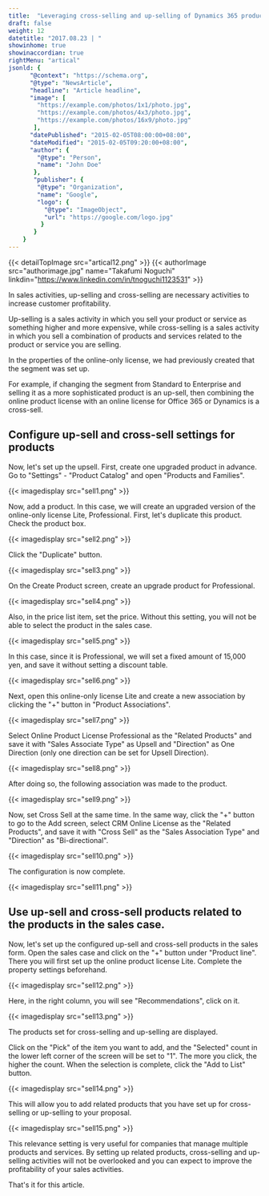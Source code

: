 ```yaml
---
title:  "Leveraging cross-selling and up-selling of Dynamics 365 products"
draft: false
weight: 12
datetitle: "2017.08.23 | "
showinhome: true
showinaccordian: true
rightMenu: "artical"
jsonld: {
      "@context": "https://schema.org",
      "@type": "NewsArticle",
      "headline": "Article headline",
      "image": [
        "https://example.com/photos/1x1/photo.jpg",
        "https://example.com/photos/4x3/photo.jpg",
        "https://example.com/photos/16x9/photo.jpg"
       ],
      "datePublished": "2015-02-05T08:00:00+08:00",
      "dateModified": "2015-02-05T09:20:00+08:00",
      "author": {
        "@type": "Person",
        "name": "John Doe"
       },
       "publisher": {
        "@type": "Organization",
        "name": "Google",
        "logo": {
          "@type": "ImageObject",
          "url": "https://google.com/logo.jpg"
         }
       }
    }
---
```

{{< detailTopImage src="artical12.png" >}}
{{< authorImage src="authorimage.jpg" name="Takafumi Noguchi" linkdin="https://www.linkedin.com/in/tnoguchi1123531" >}}
<!-- Intro  -->
In sales activities, up-selling and cross-selling are necessary activities to increase customer profitability.

Up-selling is a sales activity in which you sell your product or service as something higher and more expensive, while cross-selling is a sales activity in which you sell a combination of products and services related to the product or service you are selling.

In the properties of the online-only license, we had previously created that the segment was set up.

For example, if changing the segment from Standard to Enterprise and selling it as a more sophisticated product is an up-sell, then combining the online product license with an online license for Office 365 or Dynamics is a cross-sell.

## Configure up-sell and cross-sell settings for products
Now, let's set up the upsell. First, create one upgraded product in advance. Go to "Settings" - "Product Catalog" and open "Products and Families".
<!-- Image= sell1.png -->
{{< imagedisplay src="sell1.png" >}}

Now, add a product. In this case, we will create an upgraded version of the online-only license Lite, Professional. First, let's duplicate this product. Check the product box.
<!-- Image= sell2.png -->
{{< imagedisplay src="sell2.png" >}}

Click the "Duplicate" button.
<!-- Image= sell3.png -->
{{< imagedisplay src="sell3.png" >}}

On the Create Product screen, create an upgrade product for Professional.
<!-- Image= sell4.png -->
{{< imagedisplay src="sell4.png" >}}

Also, in the price list item, set the price. Without this setting, you will not be able to select the product in the sales case.
<!-- Image= sell5.png -->
{{< imagedisplay src="sell5.png" >}}

In this case, since it is Professional, we will set a fixed amount of 15,000 yen, and save it without setting a discount table.
<!-- Image= sell6.png -->
{{< imagedisplay src="sell6.png" >}}

Next, open this online-only license Lite and create a new association by clicking the "+" button in "Product Associations".
<!-- Image= sell7.png -->
{{< imagedisplay src="sell7.png" >}}

Select Online Product License Professional as the "Related Products" and save it with "Sales Associate Type" as Upsell and "Direction" as One Direction (only one direction can be set for Upsell Direction).
<!-- Image= sell8.png -->
{{< imagedisplay src="sell8.png" >}}

After doing so, the following association was made to the product.
<!-- Image= sell9.png -->
{{< imagedisplay src="sell9.png" >}}

Now, set Cross Sell at the same time. In the same way, click the "+" button to go to the Add screen, select CRM Online License as the "Related Products", and save it with "Cross Sell" as the "Sales Association Type" and "Direction" as "Bi-directional".
<!-- Image= sell10.png -->
{{< imagedisplay src="sell10.png" >}}

The configuration is now complete.
<!-- Image= sell11.png -->
{{< imagedisplay src="sell11.png" >}}

##

## Use up-sell and cross-sell products related to the products in the sales case.
Now, let's set up the configured up-sell and cross-sell products in the sales form. Open the sales case and click on the "+" button under "Product line". There you will first set up the online product license Lite. Complete the property settings beforehand.
<!-- Image= sell12.png -->
{{< imagedisplay src="sell12.png" >}}

Here, in the right column, you will see "Recommendations", click on it.
<!-- Image= sell13.png -->
{{< imagedisplay src="sell13.png" >}}

The products set for cross-selling and up-selling are displayed.

Click on the "Pick" of the item you want to add, and the "Selected" count in the lower left corner of the screen will be set to "1". The more you click, the higher the count. When the selection is complete, click the "Add to List" button.
<!-- Image= sell14.png -->
{{< imagedisplay src="sell14.png" >}}

This will allow you to add related products that you have set up for cross-selling or up-selling to your proposal.
<!-- Image= sell15.png -->
{{< imagedisplay src="sell15.png" >}}

This relevance setting is very useful for companies that manage multiple products and services. By setting up related products, cross-selling and up-selling activities will not be overlooked and you can expect to improve the profitability of your sales activities.

That's it for this article.